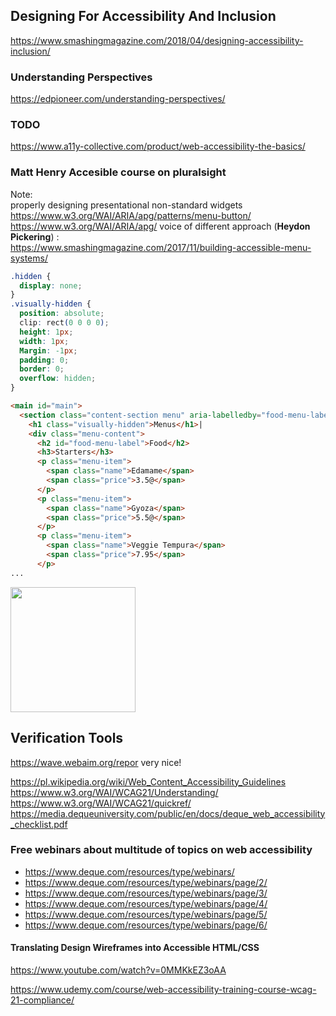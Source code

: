 ## Designing For Accessibility And Inclusion  
  
https://www.smashingmagazine.com/2018/04/designing-accessibility-inclusion/  
### Understanding Perspectives  
https://edpioneer.com/understanding-perspectives/  
  
### TODO
https://www.a11y-collective.com/product/web-accessibility-the-basics/

### Matt Henry Accesible course on pluralsight
Note:  
properly designing presentational non-standard widgets  
https://www.w3.org/WAI/ARIA/apg/patterns/menu-button/
https://www.w3.org/WAI/ARIA/apg/
voice of different approach (**Heydon Pickering**) :  
https://www.smashingmagazine.com/2017/11/building-accessible-menu-systems/

```css
.hidden { 
  display: none; 
}
.visually-hidden { 
  position: absolute; 
  clip: rect(0 0 0 0); 
  height: 1px; 
  width: 1px; 
  Margin: -1px; 
  padding: 0; 
  border: 0; 
  overflow: hidden;
}
```
```html
<main id="main"> 
  <section class="content-section menu" aria-labelledby="food-menu-label" id="food"> 
    <h1 class="visually-hidden">Menus</h1>| 
    <div class="menu-content"> 
      <h2 id="food-menu-label">Food</h2> 
      <h3>Starters</h3> 
      <p class="menu-item"> 
        <span class="name">Edamame</span> 
        <span class="price">3.5@</span> 
      </p> 
      <p class="menu-item"> 
        <span class="name">Gyoza</span> 
        <span class="price">5.5@</span> 
      </p> 
      <p class="menu-item"> 
        <span class="name">Veggie Tempura</span> 
        <span class="price">7.95</span> 
      </p>
...
```

<img height="200" src="https://i.imgur.com/Xh1HTnI.png">

## Verification Tools
https://wave.webaim.org/repor  very nice!


https://pl.wikipedia.org/wiki/Web_Content_Accessibility_Guidelines
https://www.w3.org/WAI/WCAG21/Understanding/
https://www.w3.org/WAI/WCAG21/quickref/
https://media.dequeuniversity.com/public/en/docs/deque_web_accessibility_checklist.pdf

### Free webinars about multitude of topics on web accessibility
- https://www.deque.com/resources/type/webinars/
- https://www.deque.com/resources/type/webinars/page/2/
- https://www.deque.com/resources/type/webinars/page/3/
- https://www.deque.com/resources/type/webinars/page/4/
- https://www.deque.com/resources/type/webinars/page/5/
- https://www.deque.com/resources/type/webinars/page/6/

#### Translating Design Wireframes into Accessible HTML/CSS
https://www.youtube.com/watch?v=0MMKkEZ3oAA
  
  
https://www.udemy.com/course/web-accessibility-training-course-wcag-21-compliance/


